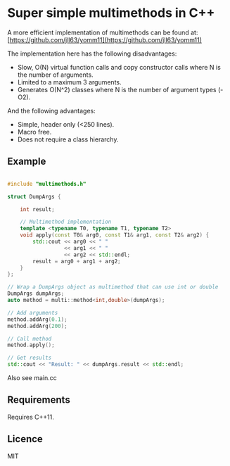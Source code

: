 
# Super simple multimethods in C++

A more efficient implementation of multimethods can be found at:
   [https://github.com/jll63/yomm11](https://github.com/jll63/yomm11)

The implementation here has the following disadvantages:
* Slow, O(N) virtual function calls and copy constructor calls where N is the number of arguments.
* Limited to a maximum 3 arguments.
* Generates O(N^2) classes where N is the number of argument types (-O2).

And the following advantages:
* Simple, header only (<250 lines).
* Macro free.
* Does not require a class hierarchy.

## Example

```c++

#include "multimethods.h"

struct DumpArgs {

    int result;

    // Multimethod implementation
    template <typename T0, typename T1, typename T2>
    void apply(const T0& arg0, const T1& arg1, const T2& arg2) {
        std::cout << arg0 << " "
                  << arg1 << " "
                  << arg2 << std::endl;
        result = arg0 + arg1 + arg2;
    }
};

// Wrap a DumpArgs object as multimethod that can use int or double
DumpArgs dumpArgs;
auto method = multi::method<int,double>(dumpArgs);

// Add arguments
method.addArg(0.1);
method.addArg(200);

// Call method
method.apply();

// Get results
std::cout << "Result: " << dumpArgs.result << std::endl;
```

Also see main.cc

## Requirements

Requires C++11.

## Licence

MIT

